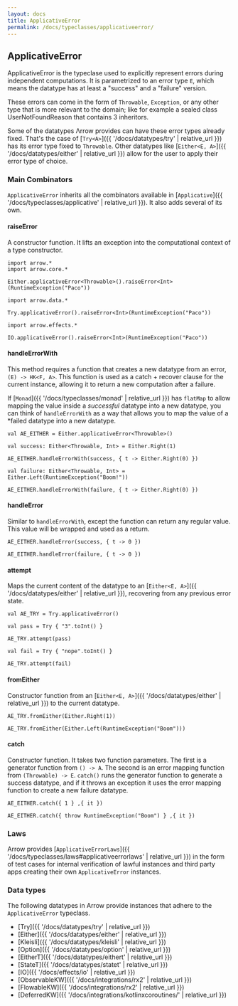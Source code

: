 ```yaml
---
layout: docs
title: ApplicativeError
permalink: /docs/typeclasses/applicativeerror/
---
```


## ApplicativeError

ApplicativeError is the typeclase used to explicitly represent errors during independent computations.
It is parametrized to an error type `E`, which means the datatype has at least a "success" and a "failure" version.

These errors can come in the form of `Throwable`, `Exception`, or any other type that is more relevant to the domain;
like for example a sealed class UserNotFoundReason that contains 3 inheritors.

Some of the datatypes Λrrow provides can have these error types already fixed.
That's the case of [`Try<A>`]({{ '/docs/datatypes/try' | relative_url }}) has its error type fixed to `Throwable`.
Other datatypes like [`Either<E, A>`]({{ '/docs/datatypes/either' | relative_url }}) allow for the user to apply their error type of choice.

### Main Combinators

`ApplicativeError` inherits all the combinators available in [`Applicative`]({{ '/docs/typeclasses/applicative' | relative_url }}). It also adds several of its own.

#### raiseError

A constructor function. It lifts an exception into the computational context of a type constructor.

```kotlin:ank
import arrow.*
import arrow.core.*

Either.applicativeError<Throwable>().raiseError<Int>(RuntimeException("Paco"))
```

```kotlin:ank
import arrow.data.*

Try.applicativeError().raiseError<Int>(RuntimeException("Paco"))
```

```kotlin:ank
import arrow.effects.*

IO.applicativeError().raiseError<Int>(RuntimeException("Paco"))
```

#### handleErrorWith

This method requires a function that creates a new datatype from an error, `(E) -> HK<F, A>`. This function is used as a catch + recover clause for the current instance, allowing it to return a new computation after a failure.

If [`Monad`]({{ '/docs/typeclasses/monad' | relative_url }}) has `flatMap` to allow mapping the value inside a *successful* datatype into a new datatype, you can think of `handleErrorWith` as a way that allows you to map the value of a *failed datatype into a new datatype. 

```kotlin:ank
val AE_EITHER = Either.applicativeError<Throwable>()

val success: Either<Throwable, Int> = Either.Right(1)

AE_EITHER.handleErrorWith(success, { t -> Either.Right(0) })
```

```kotlin:ank
val failure: Either<Throwable, Int> = Either.Left(RuntimeException("Boom!"))

AE_EITHER.handleErrorWith(failure, { t -> Either.Right(0) })
```

#### handleError

Similar to `handleErrorWith`, except the function can return any regular value. This value will be wrapped and used as a return.

```kotlin:ank
AE_EITHER.handleError(success, { t -> 0 })
```

```kotlin:ank
AE_EITHER.handleError(failure, { t -> 0 })
```

#### attempt

Maps the current content of the datatype to an [`Either<E, A>`]({{ '/docs/datatypes/either' | relative_url }}), recovering from any previous error state.

```kotlin:ank
val AE_TRY = Try.applicativeError()

val pass = Try { "3".toInt() }

AE_TRY.attempt(pass)
```

```kotlin:ank
val fail = Try { "nope".toInt() }
```

```kotlin:ank
AE_TRY.attempt(fail)
```

#### fromEither

Constructor function from an [`Either<E, A>`]({{ '/docs/datatypes/either' | relative_url }}) to the current datatype.

```kotlin:ank
AE_TRY.fromEither(Either.Right(1))
```

```kotlin:ank
AE_TRY.fromEither(Either.Left(RuntimeException("Boom")))
```

#### catch

Constructor function. It takes two function parameters. The first is a generator function from `() -> A`. The second is an error mapping function from `(Throwable) -> E`.
`catch()` runs the generator function to generate a success datatype, and if it throws an exception it uses the error mapping function to create a new failure datatype.

```kotlin:ank
AE_EITHER.catch({ 1 } ,{ it })
```

```kotlin:ank
AE_EITHER.catch({ throw RuntimeException("Boom") } ,{ it })
```

### Laws

Arrow provides [`ApplicativeErrorLaws`]({{ '/docs/typeclasses/laws#applicativeerrorlaws' | relative_url }}) in the form of test cases for internal verification of lawful instances and third party apps creating their own `ApplicativeError` instances.

### Data types

The following datatypes in Arrow provide instances that adhere to the `ApplicativeError` typeclass.

- [Try]({{ '/docs/datatypes/try' | relative_url }})
- [Either]({{ '/docs/datatypes/either' | relative_url }})
- [Kleisli]({{ '/docs/datatypes/kleisli' | relative_url }})
- [Option]({{ '/docs/datatypes/option' | relative_url }})
- [EitherT]({{ '/docs/datatypes/eithert' | relative_url }})
- [StateT]({{ '/docs/datatypes/statet' | relative_url }})
- [IO]({{ '/docs/effects/io' | relative_url }})
- [ObservableKW]({{ '/docs/integrations/rx2' | relative_url }})
- [FlowableKW]({{ '/docs/integrations/rx2' | relative_url }})
- [DeferredKW]({{ '/docs/integrations/kotlinxcoroutines/' | relative_url }})
